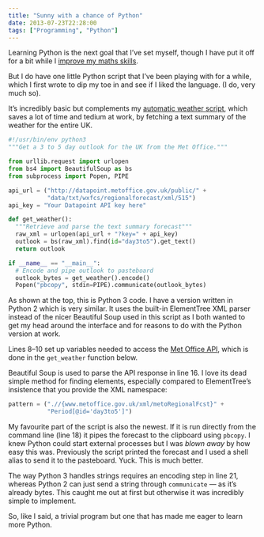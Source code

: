 ```yaml
---
title: "Sunny with a chance of Python"
date: 2013-07-23T22:28:00
tags: ["Programming", "Python"]
---
```


Learning Python is the next goal that I’ve set myself, though I have put it off for a bit while I [improve my maths skills][maths].

[maths]: http://www.cengage.com/cgi-wadsworth/course_products_wp.pl?fid=M20b&product_isbn_issn=9780495826163&discipline_number=10002&template=AISE

But I do have one little Python script that I’ve been playing with for a while, which I first wrote to dip my toe in and see if I liked the language. (I do, very much so).

It’s incredibly basic but complements my [automatic weather script][weatherman], which saves a lot of time and tedium at work, by fetching a text summary of the weather for the entire UK.

[weatherman]: https://github.com/robjwells/weatherman

```python {linenos=true}
#!/usr/bin/env python3
"""Get a 3 to 5 day outlook for the UK from the Met Office."""

from urllib.request import urlopen
from bs4 import BeautifulSoup as bs
from subprocess import Popen, PIPE

api_url = ("http://datapoint.metoffice.gov.uk/public/" +
           "data/txt/wxfcs/regionalforecast/xml/515")
api_key = "Your Datapoint API key here"

def get_weather():
  """Retrieve and parse the text summary forecast"""
  raw_xml = urlopen(api_url + "?key=" + api_key)
  outlook = bs(raw_xml).find(id="day3to5").get_text()
  return outlook

if __name__ == "__main__":
  # Encode and pipe outlook to pasteboard
  outlook_bytes = get_weather().encode()
  Popen("pbcopy", stdin=PIPE).communicate(outlook_bytes)
```

As shown at the top, this is Python 3 code. I have a version written in Python 2 which is very similar. It uses the built-in ElementTree XML parser instead of the nicer Beautiful Soup used in this script as I both wanted to get my head around the interface and for reasons to do with the Python version at work.

Lines 8–10 set up variables needed to access the [Met Office API][datapoint], which is done in the `get_weather` function below.

[datapoint]: http://www.metoffice.gov.uk/datapoint

Beautiful Soup is used to parse the API response in line 16. I love its dead simple method for finding elements, especially compared to ElementTree’s insistence that you provide the XML namespace:

```python
pattern = (".//{www.metoffice.gov.uk/xml/metoRegionalFcst}" +
           "Period[@id='day3to5']")
```

My favourite part of the script is also the newest. If it is run directly from the command line (line 18) it pipes the forecast to the clipboard using `pbcopy`. I knew Python could start external processes but I was *blown away* by how easy this was. Previously the script printed the forecast and I used a shell alias to send it to the pasteboard. Yuck. This is much better.

The way Python 3 handles strings requires an encoding step in line 21, whereas Python 2 can just send a string through `communicate` — as it’s already bytes. This caught me out at first but otherwise it was incredibly simple to implement.

So, like I said, a trivial program but one that has made me eager to learn more Python.
